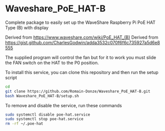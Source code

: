 # Waveshare_PoE_HAT-B
Complete package to easily set up the WaveShare Raspberry Pi PoE HAT Type (B) with display

Derived from https://www.waveshare.com/wiki/PoE_HAT_(B)
Derived from https://gist.github.com/CharlesGodwin/adda3532c070f6f6c735927a5d6e8555

The supplied program will control the fan but for it to work you must slide the FAN switch on the HAT to the P0 position.

To install this service, you can clone this repository and then run the setup script

```bash
cd
git clone https://github.com/Romain-Donze/Waveshare_PoE_HAT-B.git
bash Waveshare_PoE_HAT-B/setup.sh
```

To remove and disable the service, run these commands

```bash
sudo systemctl disable poe-hat.service
sudo systemctl stop poe-hat.service
rm -rf ~/.poe-hat
```
